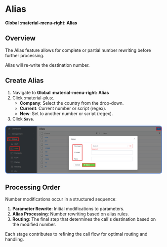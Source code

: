 # Alias

**Global :material-menu-right: Alias**

## Overview

The Alias feature allows for complete or partial number rewriting before further processing.

Alias will re-write the destination number.

## Create Alias

1. Navigate to **Global :material-menu-right: Alias**
2. Click :material-plus:.
    + **Company**: Select the country from the drop-down.
    + **Current**: Current number or script (regex).
    + **New**: Set to another number or script (regex).
3. Click **`Save`**.

<img src="img/globalalias.png" style="border: 2px solid #4472C4; border-radius: 8px;">

## Processing Order

Number modifications occur in a structured sequence:

1. **Parameter Rewrite**: Initial modifications to parameters.
2. **Alias Processing**: Number rewriting based on alias rules.
3. **Routing**: The final step that determines the call's destination based on the modified number.

Each stage contributes to refining the call flow for optimal routing and handling.
